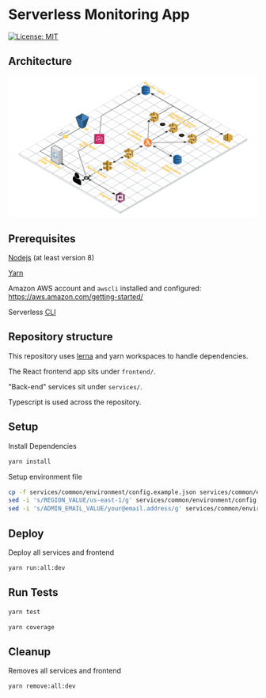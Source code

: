 # Serverless Monitoring App

[![License: MIT](https://img.shields.io/badge/License-MIT-yellow.svg)](https://opensource.org/licenses/MIT)

## Architecture

![Application architecture](images/serverless-monitoring-app.png)

## Prerequisites

[Nodejs](https://nodejs.org/en/) (at least version 8)

[Yarn](https://yarnpkg.com/lang/en/)

Amazon AWS account and `awscli` installed and configured: <https://aws.amazon.com/getting-started/>

Serverless [CLI](https://serverless.com/framework/docs/getting-started/)

## Repository structure

This repository uses [lerna](https://lernajs.io/) and yarn workspaces to handle dependencies.

The React frontend app sits under `frontend/`.

"Back-end" services sit under `services/`.

Typescript is used across the repository.

## Setup

Install Dependencies

```bash
yarn install
```

Setup environment file

```bash
cp -f services/common/environment/config.example.json services/common/environment/config.dev.json
sed -i 's/REGION_VALUE/us-east-1/g' services/common/environment/config.dev.json
sed -i 's/ADMIN_EMAIL_VALUE/your@email.address/g' services/common/environment/config.dev.json
```

## Deploy

Deploy all services and frontend

```bash
yarn run:all:dev
```

## Run Tests

```bash
yarn test
```

```bash
yarn coverage
```

## Cleanup

Removes all services and frontend

```bash
yarn remove:all:dev
```
